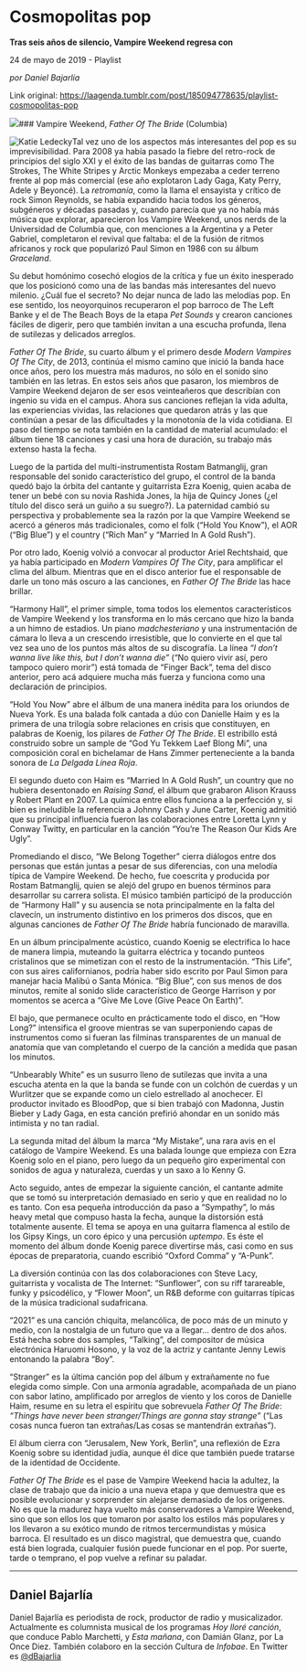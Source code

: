 # Cosmopolitas pop

**Tras seis años de silencio, Vampire Weekend regresa con**

24 de mayo de 2019 - Playlist

_por Daniel Bajarlía_

Link original: https://laagenda.tumblr.com/post/185094778635/playlist-cosmopolitas-pop

![](https://64.media.tumblr.com/1c69cc7dec26f8364b4eb161d2fb350e/62a80aa86bc9f4ce-e2/s500x750/2338022bfb6ae39bc6f8fa863d39e8898d3f688d.jpg)### Vampire Weekend, *Father Of The Bride* (Columbia)

![Katie Ledecky](https://64.media.tumblr.com/6556fb387c473536c835194a2baf5b94/62a80aa86bc9f4ce-9b/s400x600/f8b81ec873ef725acf7eba3b3295e62fc0ab9dbd.jpg)Tal vez uno de los aspectos más interesantes del pop es su imprevisibilidad. Para 2008 ya había pasado la fiebre del retro-rock de principios del siglo XXI y el éxito de las bandas de guitarras como The Strokes, The White Stripes y Arctic Monkeys empezaba a ceder terreno frente al pop más comercial (ese año explotaron Lady Gaga, Katy Perry, Adele y Beyoncé). La *retromanía*, como la llama el ensayista y crítico de rock Simon Reynolds, se había expandido hacia todos los géneros, subgéneros y décadas pasadas y, cuando parecía que ya no había más música que explorar, aparecieron los Vampire Weekend, unos nerds de la Universidad de Columbia que, con menciones a la Argentina y a Peter Gabriel, completaron el revival que faltaba: el de la fusión de ritmos africanos y rock que popularizó Paul Simon en 1986 con su álbum *Graceland*.

Su debut homónimo cosechó elogios de la crítica y fue un éxito inesperado que los posicionó como una de las bandas más interesantes del nuevo milenio. ¿Cuál fue el secreto? No dejar nunca de lado las melodías pop. En ese sentido, los neoyorquinos recuperaron el pop barroco de The Left Banke y el de The Beach Boys de la etapa *Pet Sounds* y crearon canciones fáciles de digerir, pero que también invitan a una escucha profunda, llena de sutilezas y delicados arreglos.

*Father Of The Bride*, su cuarto álbum y el primero desde *Modern Vampires Of The City*, de 2013, continúa el mismo camino que inició la banda hace once años, pero los muestra más maduros, no sólo en el sonido sino también en las letras. En estos seis años que pasaron, los miembros de Vampire Weekend dejaron de ser esos veinteañeros que describían con ingenio su vida en el campus. Ahora sus canciones reflejan la vida adulta, las experiencias vividas, las relaciones que quedaron atrás y las que continúan a pesar de las dificultades y la monotonía de la vida cotidiana. El paso del tiempo se nota también en la cantidad de material acumulado: el álbum tiene 18 canciones y casi una hora de duración, su trabajo más extenso hasta la fecha.

Luego de la partida del multi-instrumentista Rostam Batmanglij, gran responsable del sonido característico del grupo, el control de la banda quedó bajo la órbita del cantante y guitarrista Ezra Koenig, quien acaba de tener un bebé con su novia Rashida Jones, la hija de Quincy Jones (¿el título del disco será un guiño a su suegro?). La paternidad cambió su perspectiva y probablemente sea la razón por la que Vampire Weekend se acercó a géneros más tradicionales, como el folk (“Hold You Know”), el AOR (“Big Blue”) y el country (“Rich Man” y “Married In A Gold Rush”).

Por otro lado, Koenig volvió a convocar al productor Ariel Rechtshaid, que ya había participado en *Modern Vampires Of The City*, para amplificar el clima del álbum. Mientras que en el disco anterior fue el responsable de darle un tono más oscuro a las canciones, en *Father Of The Bride* las hace brillar.

“Harmony Hall”, el primer simple, toma todos los elementos característicos de Vampire Weekend y los transforma en lo más cercano que hizo la banda a un himno de estadios. Un piano *madchesteriano* y una instrumentación de cámara lo lleva a un crescendo irresistible, que lo convierte en el que tal vez sea uno de los puntos más altos de su discografía. La línea *“I don’t wanna live like this, but I don’t wanna die”* (“No quiero vivir así, pero tampoco quiero morir”) está tomada de “Finger Back”, tema del disco anterior, pero acá adquiere mucha más fuerza y funciona como una declaración de principios.

“Hold You Now” abre el álbum de una manera inédita para los oriundos de Nueva York. Es una balada folk cantada a dúo con Danielle Haim y es la primera de una trilogía sobre relaciones en crisis que constituyen, en palabras de Koenig, los pilares de *Father Of The Bride*. El estribillo está construido sobre un sample de “God Yu Tekkem Laef Blong Mi”, una composición coral en bichelamar de Hans Zimmer perteneciente a la banda sonora de *La Delgada Línea Roja*.

El segundo dueto con Haim es “Married In A Gold Rush”, un country que no hubiera desentonado en *Raising Sand*, el álbum que grabaron Alison Krauss y Robert Plant en 2007. La química entre ellos funciona a la perfección y, si bien es ineludible la referencia a Johnny Cash y June Carter, Koenig admitió que su principal influencia fueron las colaboraciones entre Loretta Lynn y Conway Twitty, en particular en la canción “You’re The Reason Our Kids Are Ugly”.

Promediando el disco, “We Belong Together” cierra diálogos entre dos personas que están juntas a pesar de sus diferencias, con una melodía típica de Vampire Weekend. De hecho, fue coescrita y producida por Rostam Batmanglij, quien se alejó del grupo en buenos términos para desarrollar su carrera solista. El músico también participó de la producción de “Harmony Hall” y su ausencia se nota principalmente en la falta del clavecín, un instrumento distintivo en los primeros dos discos, que en algunas canciones de *Father Of The Bride* habría funcionado de maravilla.

En un álbum principalmente acústico, cuando Koenig se electrifica lo hace de manera limpia, muteando la guitarra eléctrica y tocando punteos cristalinos que se mimetizan con el resto de la instrumentación. “This Life”, con sus aires californianos, podría haber sido escrito por Paul Simon para manejar hacia Malibú o Santa Mónica. “Big Blue”, con sus menos de dos minutos, remite al sonido slide característico de George Harrison y por momentos se acerca a “Give Me Love (Give Peace On Earth)”.

El bajo, que permanece oculto en prácticamente todo el disco, en “How Long?” intensifica el groove mientras se van superponiendo capas de instrumentos como si fueran las filminas transparentes de un manual de anatomía que van completando el cuerpo de la canción a medida que pasan los minutos.

“Unbearably White” es un susurro lleno de sutilezas que invita a una escucha atenta en la que la banda se funde con un colchón de cuerdas y un Wurlitzer que se expande como un cielo estrellado al anochecer. El productor invitado es BloodPop, que si bien trabajó con Madonna, Justin Bieber y Lady Gaga, en esta canción prefirió ahondar en un sonido más intimista y no tan radial.

La segunda mitad del álbum la marca “My Mistake”, una rara avis en el catálogo de Vampire Weekend. Es una balada lounge que empieza con Ezra Koenig solo en el piano, pero luego da un pequeño giro experimental con sonidos de agua y naturaleza, cuerdas y un saxo a lo Kenny G.

Acto seguido, antes de empezar la siguiente canción, el cantante admite que se tomó su interpretación demasiado en serio y que en realidad no lo es tanto. Con esa pequeña introducción da paso a “Sympathy”, lo más heavy metal que compuso hasta la fecha, aunque la distorsión está totalmente ausente. El tema se apoya en una guitarra flamenca al estilo de los Gipsy Kings, un coro épico y una percusión *uptempo*. Es éste el momento del álbum donde Koenig parece divertirse más, casi como en sus épocas de preparatoria, cuando escribió “Oxford Comma” y “A-Punk”.

La diversión continúa con las dos colaboraciones con Steve Lacy, guitarrista y vocalista de The Internet: “Sunflower”, con su riff tarareable, funky y psicodélico, y “Flower Moon”, un R&B deforme con guitarras típicas de la música tradicional sudafricana.

“2021” es una canción chiquita, melancólica, de poco más de un minuto y medio, con la nostalgia de un futuro que va a llegar… dentro de dos años. Está hecha sobre dos samples, “Talking”, del compositor de música electrónica Haruomi Hosono, y la voz de la actriz y cantante Jenny Lewis entonando la palabra “Boy”.

“Stranger” es la última canción pop del álbum y extrañamente no fue elegida como simple. Con una armonía agradable, acompañada de un piano con sabor latino, amplificado por arreglos de viento y los coros de Danielle Haim, resume en su letra el espíritu que sobrevuela *Father Of The Bride*: *“Things have never been stranger/Things are gonna stay strange”* (“Las cosas nunca fueron tan extrañas/Las cosas se mantendrán extrañas”).

El álbum cierra con “Jerusalem, New York, Berlin”, una reflexión de Ezra Koenig sobre su identidad judía, aunque él dice que también puede tratarse de la identidad de Occidente.

*Father Of The Bride* es el pase de Vampire Weekend hacia la adultez, la clase de trabajo que da inicio a una nueva etapa y que demuestra que es posible evolucionar y sorprender sin alejarse demasiado de los orígenes. No es que la madurez haya vuelto más conservadores a Vampire Weekend, sino que son ellos los que tomaron por asalto los estilos más populares y los llevaron a su exótico mundo de ritmos tercermundistas y música barroca. El resultado es un disco magistral, que demuestra que, cuando está bien lograda, cualquier fusión puede funcionar en el pop. Por suerte, tarde o temprano, el pop vuelve a refinar su paladar.

  




---

Daniel Bajarlía
---------------

 Daniel Bajarlía es periodista de rock, productor de radio y musicalizador. Actualmente es columnista musical de los programas *Hoy lloré canción*, que conduce Pablo Marchetti, y *Esta mañana*, con Damián Glanz, por La Once Diez. También colaboro en la sección Cultura de *Infobae*. En Twitter es [@dBajarlia](https://twitter.com/dbajarlia?lang=es) 

